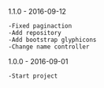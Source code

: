 1.1.0 - 2016-09-12
    
    -Fixed paginaction
    -Add repository
    -Add bootstrap glyphicons
    -Change name controller

1.0.0 - 2016-09-01

    -Start project